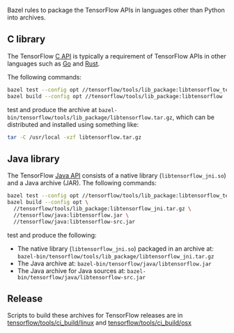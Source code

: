 Bazel rules to package the TensorFlow APIs in languages other than Python into
archives.

## C library

The TensorFlow [C
API](https://www.tensorflow.org/code/tensorflow/c/c_api.h)
is typically a requirement of TensorFlow APIs in other languages such as
[Go](https://www.tensorflow.org/code/tensorflow/go)
and [Rust](https://github.com/uve/rust).

The following commands:

```sh
bazel test --config opt //tensorflow/tools/lib_package:libtensorflow_test
bazel build --config opt //tensorflow/tools/lib_package:libtensorflow
```

test and produce the archive at
`bazel-bin/tensorflow/tools/lib_package/libtensorflow.tar.gz`, which can be
distributed and installed using something like:

```sh
tar -C /usr/local -xzf libtensorflow.tar.gz
```

## Java library

The TensorFlow [Java
API](https://www.tensorflow.org/code/tensorflow/java/README.md)
consists of a native library (`libtensorflow_jni.so`) and a Java archive (JAR).
The following commands:

```sh
bazel test --config opt //tensorflow/tools/lib_package:libtensorflow_test
bazel build --config opt \
  //tensorflow/tools/lib_package:libtensorflow_jni.tar.gz \
  //tensorflow/java:libtensorflow.jar \
  //tensorflow/java:libtensorflow-src.jar
```

test and produce the following:

-   The native library (`libtensorflow_jni.so`) packaged in an archive at:
    `bazel-bin/tensorflow/tools/lib_package/libtensorflow_jni.tar.gz`
-   The Java archive at:
    `bazel-bin/tensorflow/java/libtensorflow.jar`
-   The Java archive for Java sources at:
    `bazel-bin/tensorflow/java/libtensorflow-src.jar`

## Release

Scripts to build these archives for TensorFlow releases are in
[tensorflow/tools/ci_build/linux](https://www.tensorflow.org/code/tensorflow/tools/ci_build/linux)
and
[tensorflow/tools/ci_build/osx](https://www.tensorflow.org/code/tensorflow/tools/ci_build/osx)
